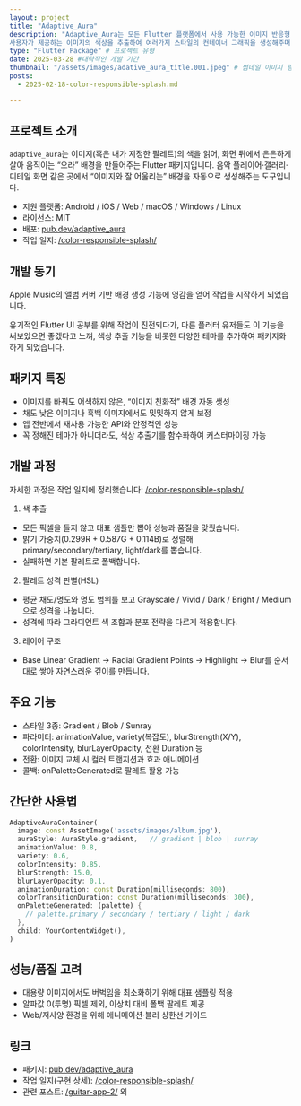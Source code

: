 ```yaml
---
layout: project
title: "Adaptive_Aura"
description: "Adaptive_Aura는 모든 Flutter 플랫폼에서 사용 가능한 이미지 반응형 UI 패키지입니다.
사용자가 제공하는 이미지의 색상을 추출하여 여러가지 스타일의 컨테이너 그래픽을 생성해주며, 파라미터를 통해 커스터마이징 요소도 제공합니다."
type: "Flutter Package" # 프로젝트 유형 
date: 2025-03-28 #대략적인 개발 기간
thumbnail: "/assets/images/adative_aura_title.001.jpeg" # 썸네일 이미지 링크 or path
posts: 
  - 2025-02-18-color-responsible-splash.md

---
```


## 프로젝트 소개

`adaptive_aura`는 이미지(혹은 내가 지정한 팔레트)의 색을 읽어, 화면 뒤에서 은은하게 살아 움직이는 “오라” 배경을 만들어주는 Flutter 패키지입니다.
음악 플레이어·갤러리·디테일 화면 같은 곳에서 “이미지와 잘 어울리는” 배경을 자동으로 생성해주는 도구입니다.

- 지원 플랫폼: Android / iOS / Web / macOS / Windows / Linux
- 라이선스: MIT
- 배포: [pub.dev/adaptive_aura](https://pub.dev/packages/adaptive_aura)
- 작업 일지: [/color-responsible-splash/](/color-responsible-splash/)


## 개발 동기

Apple Music의 앨범 커버 기반 배경 생성 기능에 영감을 얻어 작업을 시작하게 되었습니다.

유기적인 Flutter UI 공부를 위해 작업이 진전되다가, 다른 플러터 유저들도 이 기능을 써보았으면 좋겠다고 느껴, 색상 추출 기능을 비롯한 다양한 테마를 추가하여 패키지화하게 되었습니다.


## 패키지 특징

- 이미지를 바꿔도 어색하지 않은, “이미지 친화적” 배경 자동 생성
- 채도 낮은 이미지나 흑백 이미지에서도 밋밋하지 않게 보정
- 앱 전반에서 재사용 가능한 API와 안정적인 성능
- 꼭 정해진 테마가 아니더라도, 색상 추출기를 함수화하여 커스터마이징 가능


## 개발 과정

자세한 과정은 작업 일지에 정리했습니다: [/color-responsible-splash/](/color-responsible-splash/)

1) 색 추출
- 모든 픽셀을 돌지 않고 대표 샘플만 뽑아 성능과 품질을 맞췄습니다.
- 밝기 가중치(0.299R + 0.587G + 0.114B)로 정렬해 primary/secondary/tertiary, light/dark를 뽑습니다.
- 실패하면 기본 팔레트로 폴백합니다.

2) 팔레트 성격 판별(HSL)
- 평균 채도/명도와 명도 범위를 보고 Grayscale / Vivid / Dark / Bright / Medium으로 성격을 나눕니다.
- 성격에 따라 그라디언트 색 조합과 분포 전략을 다르게 적용합니다.

3) 레이어 구조
- Base Linear Gradient → Radial Gradient Points → Highlight → Blur를 순서대로 쌓아 자연스러운 깊이를 만듭니다.


## 주요 기능

- 스타일 3종: Gradient / Blob / Sunray
- 파라미터: animationValue, variety(복잡도), blurStrength(X/Y), colorIntensity, blurLayerOpacity, 전환 Duration 등
- 전환: 이미지 교체 시 컬러 트랜지션과 효과 애니메이션
- 콜백: onPaletteGenerated로 팔레트 활용 가능


## 간단한 사용법

```dart
AdaptiveAuraContainer(
  image: const AssetImage('assets/images/album.jpg'),
  auraStyle: AuraStyle.gradient,   // gradient | blob | sunray
  animationValue: 0.8,
  variety: 0.6,
  colorIntensity: 0.85,
  blurStrength: 15.0,
  blurLayerOpacity: 0.1,
  animationDuration: const Duration(milliseconds: 800),
  colorTransitionDuration: const Duration(milliseconds: 300),
  onPaletteGenerated: (palette) {
    // palette.primary / secondary / tertiary / light / dark
  },
  child: YourContentWidget(),
)
```

## 성능/품질 고려

- 대용량 이미지에서도 버벅임을 최소화하기 위해 대표 샘플링 적용
- 알파값 0(투명) 픽셀 제외, 이상치 대비 폴백 팔레트 제공
- Web/저사양 환경을 위해 애니메이션·블러 상한선 가이드

## 링크

- 패키지: [pub.dev/adaptive_aura](https://pub.dev/packages/adaptive_aura)
- 작업 일지(구현 상세): [/color-responsible-splash/](/color-responsible-splash/)
- 관련 포스트: [/guitar-app-2/](/guitar-app-2/) 외

